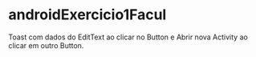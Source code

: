 # androidExercicio1Facul
Toast com dados do EditText ao clicar no Button e Abrir nova Activity ao clicar em outro Button.
